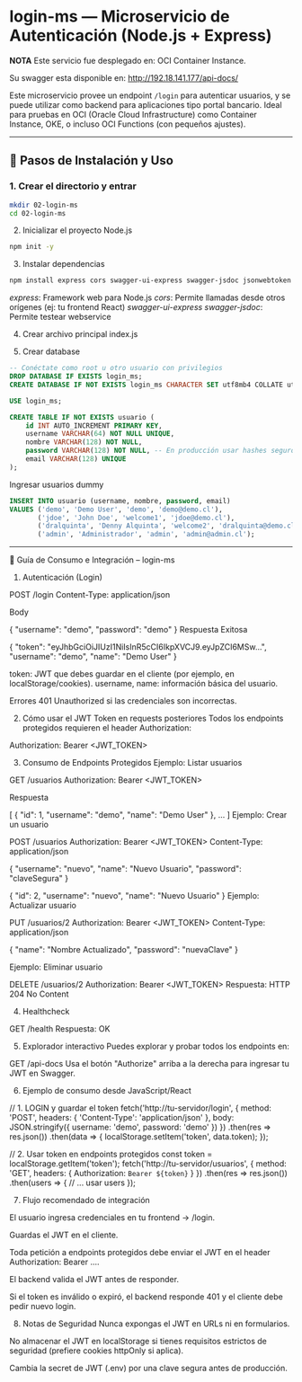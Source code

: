 # login-ms — Microservicio de Autenticación (Node.js + Express)

**NOTA** Este servicio fue desplegado en: OCI Container Instance. 

Su swagger esta disponible en: http://192.18.141.177/api-docs/ 

Este microservicio provee un endpoint `/login` para autenticar usuarios, y se puede utilizar como backend para aplicaciones tipo portal bancario. Ideal para pruebas en OCI (Oracle Cloud Infrastructure) como Container Instance, OKE, o incluso OCI Functions (con pequeños ajustes).

---

## 🚀 Pasos de Instalación y Uso

### 1. Crear el directorio y entrar

```bash
mkdir 02-login-ms
cd 02-login-ms
```

2. Inicializar el proyecto Node.js

```bash
npm init -y
````

3. Instalar dependencias
```bash
npm install express cors swagger-ui-express swagger-jsdoc jsonwebtoken mysql2 dotenv
```
*express*: Framework web para Node.js
*cors*: Permite llamadas desde otros orígenes (ej: tu frontend React)
*swagger-ui-express swagger-jsdoc*: Permite testear webservice 

4. Crear archivo principal index.js

5. Crear database

```sql
-- Conéctate como root u otro usuario con privilegios
DROP DATABASE IF EXISTS login_ms;
CREATE DATABASE IF NOT EXISTS login_ms CHARACTER SET utf8mb4 COLLATE utf8mb4_unicode_ci;

USE login_ms;

CREATE TABLE IF NOT EXISTS usuario (
    id INT AUTO_INCREMENT PRIMARY KEY,
    username VARCHAR(64) NOT NULL UNIQUE,
    nombre VARCHAR(128) NOT NULL,
    password VARCHAR(128) NOT NULL, -- En producción usar hashes seguros
    email VARCHAR(128) UNIQUE
);


```

Ingresar usuarios dummy

```sql
INSERT INTO usuario (username, nombre, password, email)
VALUES ('demo', 'Demo User', 'demo', 'demo@demo.cl'),
       ('jdoe', 'John Doe', 'welcome1', 'jdoe@demo.cl'),
       ('dralquinta', 'Denny Alquinta', 'welcome2', 'dralquinta@demo.cl'),
       ('admin', 'Administrador', 'admin', 'admin@admin.cl');


```


---

📖 Guía de Consumo e Integración – login-ms
1. Autenticación (Login)


POST /login
Content-Type: application/json



Body

{
  "username": "demo",
  "password": "demo"
}
Respuesta Exitosa



{
  "token": "eyJhbGciOiJIUzI1NiIsInR5cCI6IkpXVCJ9.eyJpZCI6MSw...",
  "username": "demo",
  "name": "Demo User"
}



token: JWT que debes guardar en el cliente (por ejemplo, en localStorage/cookies).
username, name: información básica del usuario.

Errores
401 Unauthorized si las credenciales son incorrectas.

2. Cómo usar el JWT Token en requests posteriores
Todos los endpoints protegidos requieren el header Authorization:


Authorization: Bearer <JWT_TOKEN>

3. Consumo de Endpoints Protegidos
Ejemplo: Listar usuarios


GET /usuarios
Authorization: Bearer <JWT_TOKEN>


Respuesta

[
  {
    "id": 1,
    "username": "demo",
    "name": "Demo User"
  },
  ...
]
Ejemplo: Crear un usuario


POST /usuarios
Authorization: Bearer <JWT_TOKEN>
Content-Type: application/json


{
  "username": "nuevo",
  "name": "Nuevo Usuario",
  "password": "claveSegura"
}


{
  "id": 2,
  "username": "nuevo",
  "name": "Nuevo Usuario"
}
Ejemplo: Actualizar usuario


PUT /usuarios/2
Authorization: Bearer <JWT_TOKEN>
Content-Type: application/json


{
  "name": "Nombre Actualizado",
  "password": "nuevaClave"
}

Ejemplo: Eliminar usuario


DELETE /usuarios/2
Authorization: Bearer <JWT_TOKEN>
Respuesta: HTTP 204 No Content

4. Healthcheck


GET /health
Respuesta:
OK

5. Explorador interactivo
Puedes explorar y probar todos los endpoints en:


GET /api-docs
Usa el botón "Authorize" arriba a la derecha para ingresar tu JWT en Swagger.

6. Ejemplo de consumo desde JavaScript/React


// 1. LOGIN y guardar el token
fetch('http://tu-servidor/login', {
  method: 'POST',
  headers: { 'Content-Type': 'application/json' },
  body: JSON.stringify({ username: 'demo', password: 'demo' })
})
  .then(res => res.json())
  .then(data => {
    localStorage.setItem('token', data.token);
  });

// 2. Usar token en endpoints protegidos
const token = localStorage.getItem('token');
fetch('http://tu-servidor/usuarios', {
  method: 'GET',
  headers: { Authorization: `Bearer ${token}` }
})
  .then(res => res.json())
  .then(users => {
    // ... usar users
  });


7. Flujo recomendado de integración

El usuario ingresa credenciales en tu frontend → /login.

Guardas el JWT en el cliente.

Toda petición a endpoints protegidos debe enviar el JWT en el header Authorization: Bearer ....

El backend valida el JWT antes de responder.

Si el token es inválido o expiró, el backend responde 401 y el cliente debe pedir nuevo login.

8. Notas de Seguridad
Nunca expongas el JWT en URLs ni en formularios.

No almacenar el JWT en localStorage si tienes requisitos estrictos de seguridad (prefiere cookies httpOnly si aplica).

Cambia la secret de JWT (.env) por una clave segura antes de producción.

